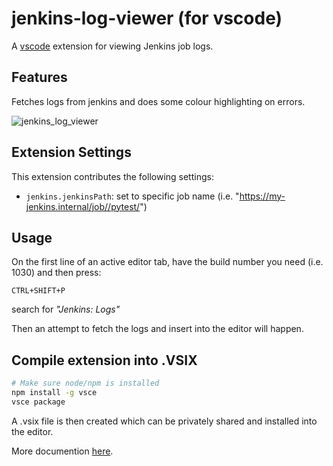 # jenkins-log-viewer (for vscode)

A [vscode](https://code.visualstudio.com/) extension for viewing Jenkins job logs.

## Features

Fetches logs from jenkins and does some colour highlighting on errors.

![jenkins_log_viewer](https://user-images.githubusercontent.com/4519234/42071590-066bd3f8-7b2a-11e8-926c-7fa58dc9f2d3.gif)


## Extension Settings

This extension contributes the following settings:

- `jenkins.jenkinsPath`: set to specific job name (i.e. "https://my-jenkins.internal/job//pytest/")

## Usage

On the first line of an active editor tab, have the build number you need (i.e. 1030) and then press:

`CTRL+SHIFT+P`

search for _"Jenkins: Logs"_

Then an attempt to fetch the logs and insert into the editor will happen.

## Compile extension into .VSIX

```bash
# Make sure node/npm is installed
npm install -g vsce
vsce package
```

A .vsix file is then created which can be privately shared and installed into the editor.

More documention [here](https://code.visualstudio.com/docs/extensions/publish-extension).
